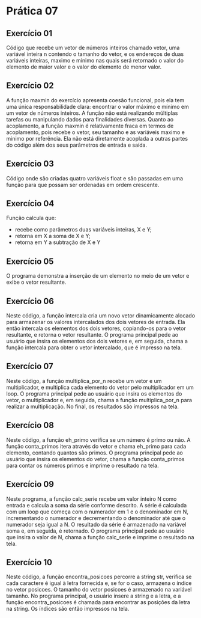# Prática 07
## Exercício 01
Código que recebe um vetor de números inteiros chamado vetor, uma variável inteira n contendo o tamanho do vetor, e os endereços de duas variáveis inteiras, maximo e minimo nas quais será retornado o valor do elemento de maior valor e o valor do elemento de menor valor.
## Exercício 02
A função maxmin do exercício apresenta coesão funcional, pois ela tem uma única responsabilidade clara: encontrar o valor máximo e mínimo em um vetor de números inteiros. A função não está realizando múltiplas tarefas ou manipulando dados para finalidades diversas. Quanto ao acoplamento, a função maxmin é relativamente fraca em termos de acoplamento, pois recebe o vetor, seu tamanho e as variáveis maximo e minimo por referência. Ela não está diretamente acoplada a outras partes do código além dos seus parâmetros de entrada e saída.
## Exercício 03
Código onde são criadas quatro variáveis float e são passadas em uma função para que possam ser ordenadas em ordem crescente.
## Exercício 04
Função calcula que:
- recebe como parâmetros duas variáveis inteiras, X e Y;
- retorna em X a soma de X e Y;
- retorna em Y a subtração de X e Y
## Exercício 05
O programa demonstra a inserção de um elemento no meio de um vetor e exibe o vetor resultante.
## Exercício 06
Neste código, a função intercala cria um novo vetor dinamicamente alocado para armazenar os valores intercalados dos dois vetores de entrada. Ela então intercala os elementos dos dois vetores, copiando-os para o vetor resultante, e retorna o vetor resultante. O programa principal pede ao usuário que insira os elementos dos dois vetores e, em seguida, chama a função intercala para obter o vetor intercalado, que é impresso na tela. 
## Exercício 07
Neste código, a função multiplica_por_n recebe um vetor e um multiplicador, e multiplica cada elemento do vetor pelo multiplicador em um loop. O programa principal pede ao usuário que insira os elementos do vetor, o multiplicador e, em seguida, chama a função multiplica_por_n para realizar a multiplicação. No final, os resultados são impressos na tela.
## Exercício 08
Neste código, a função eh_primo verifica se um número é primo ou não. A função conta_primos itera através do vetor e chama eh_primo para cada elemento, contando quantos são primos. O programa principal pede ao usuário que insira os elementos do vetor, chama a função conta_primos para contar os números primos e imprime o resultado na tela. 
## Exercício 09
Neste programa, a função calc_serie recebe um valor inteiro N como entrada e calcula a soma da série conforme descrito. A série é calculada com um loop que começa com o numerador em 1 e o denominador em N, incrementando o numerador e decrementando o denominador até que o numerador seja igual a N. O resultado da série é armazenado na variável soma e, em seguida, é retornado. O programa principal pede ao usuário que insira o valor de N, chama a função calc_serie e imprime o resultado na tela.
## Exercício 10
Neste código, a função encontra_posicoes percorre a string str, verifica se cada caractere é igual à letra fornecida e, se for o caso, armazena o índice no vetor posicoes. O tamanho do vetor posicoes é armazenado na variável tamanho. No programa principal, o usuário insere a string e a letra, e a função encontra_posicoes é chamada para encontrar as posições da letra na string. Os índices são então impressos na tela.

